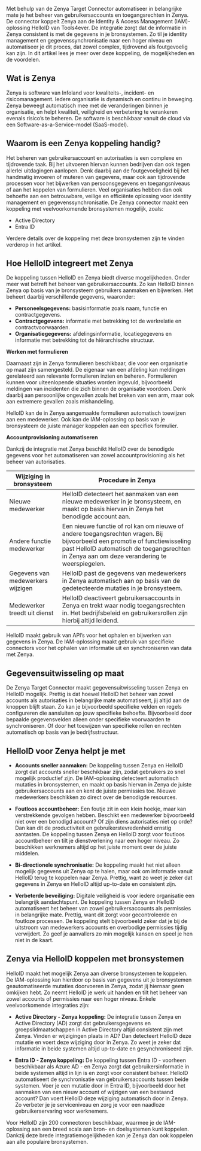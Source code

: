 
Met behulp van de Zenya Target Connector automatiseer in belangrijke mate je het beheer van gebruikersaccounts en toegangsrechten in Zenya. De connector koppelt Zenya aan de Identity & Access Management (IAM)-oplossing HelloID van Tools4ever. De integratie zorgt dat de informatie in Zenya consistent is met de gegevens in je bronsystemen. Zo til je identity management en gegevenssynchronisatie naar een hoger niveau en automatiseer je dit proces, dat zowel complex, tijdrovend als foutgevoelig kan zijn. In dit artikel lees je meer over deze koppeling, de mogelijkheden en de voordelen.

## Wat is Zenya

Zenya is software van Infoland voor kwaliteits-, incident- en risicomanagement. Iedere organisatie is dynamisch en continu in beweging. Zenya beweegt automatisch mee met de veranderingen binnen je organisatie, en helpt kwaliteit, veiligheid en verbetering te verankeren evenals risico’s te beheren. De software is beschikbaar vanuit de cloud via een Software-as-a-Service-model (SaaS-model). 

## Waarom is een Zenya koppeling handig?

Het beheren van gebruikersaccount en autorisaties is een complexe en tijdrovende taak. Bij het uitvoeren hiervan kunnen bedrijven dan ook tegen allerlei uitdagingen aanlopen. Denk daarbij aan de foutgevoeligheid bij het handmatig invoeren of muteren van gegevens, maar ook aan tijdrovende processen voor het bijwerken van persoonsgegevens en toegangsniveaus of aan het koppelen van formulieren. Veel organisaties hebben dan ook behoefte aan een betrouwbare, veilige en efficiënte oplossing voor identity management en gegevenssynchronisatie. De Zenya connector maakt een koppeling met veelvoorkomende bronsystemen mogelijk, zoals:

*	Active Directory
*	Entra ID

Verdere details over de koppeling met deze bronsystemen zijn te vinden verderop in het artikel.

## Hoe HelloID integreert met Zenya

De koppeling tussen HelloID en Zenya biedt diverse mogelijkheden. Onder meer wat betreft het beheer van gebruikersaccounts. Zo kan HelloID binnen Zenya op basis van je bronsysteem gebruikers aanmaken en bijwerken. Het beheert daarbij verschillende gegevens, waaronder:

*	**Personeelsgegevens:** basisinformatie zoals naam, functie en contractgegevens.
*	**Contractgegevens:** informatie met betrekking tot de werkrelatie en contractvoorwaarden.
*	**Organisatiegegevens:** afdelingsinformatie, locatiegegevens en informatie met betrekking tot de hiërarchische structuur.

**Werken met formulieren**

Daarnaast zijn in Zenya formulieren beschikbaar, die voor een organisatie op maat zijn samengesteld. De eigenaar van een afdeling kan meldingen gerelateerd aan relevante formulieren inzien en beheren. Formulieren kunnen voor uiteenlopende situaties worden ingevuld, bijvoorbeeld meldingen van incidenten die zich binnen de organisatie voordoen. Denk daarbij aan persoonlijke ongevallen zoals het breken van een arm, maar ook aan extremere gevallen zoals mishandeling.

HelloID kan de in Zenya aangemaakte formulieren automatisch toewijzen aan een medewerker. Ook kan de IAM-oplossing op basis van je bronsysteem de juiste manager koppelen aan een specifiek formulier.

**Accountprovisioning automatiseren**

Dankzij de integratie met Zenya beschikt HelloID over de benodigde gegevens voor het automatiseren van zowel accountprovisioning als het beheer van autorisaties.

| Wijziging in bronsysteem | 	Procedure in Zenya |
| -------------------------| --------------------- | 
| Nieuwe medewerker | 	HelloID detecteert het aanmaken van een nieuwe medewerker in je bronsysteem, en maakt op basis hiervan in Zenya het benodigde account aan. |
| Andere functie medewerker	| Een nieuwe functie of rol kan om nieuwe of andere toegangsrechten vragen. Bij bijvoorbeeld een promotie of functiewisseling past HelloID automatisch de toegangsrechten in Zenya aan om deze verandering te weerspiegelen.|
| Gegevens van medewerkers wijzigen |	HelloID past de gegevens van medewerkers in Zenya automatisch aan op basis van de gedetecteerde mutaties in je bronsysteem.|
| Medewerker treedt uit dienst |	HelloID deactiveert gebruikersaccounts in Zenya en trekt waar nodig toegangsrechten in. Het bedrijfsbeleid en gebruikersrollen zijn hierbij altijd leidend. | 

HelloID maakt gebruik van API’s voor het ophalen en bijwerken van gegevens in Zenya. De IAM-oplossing maakt gebruik van specifieke connectors voor het ophalen van informatie uit en synchroniseren van data met Zenya.

## Gegevensuitwisseling op maat

De Zenya Target Connector maakt gegevensuitwisseling tussen Zenya en HelloID mogelijk. Prettig is dat hoewel HelloID het beheer van zowel accounts als autorisaties in belangrijke mate automatiseert, jij altijd aan de knoppen blijft staan. Zo kan je bijvoorbeeld specifieke velden en regels configureren die aansluiten op jouw specifieke behoefte. Bijvoorbeeld door bepaalde gegevensvelden alleen onder specifieke voorwaarden te synchroniseren. Of door het toewijzen van specifieke rollen en rechten automatisch op basis van je bedrijfsstructuur. 

## HelloID voor Zenya helpt je met

* **Accounts sneller aanmaken:** De koppeling tussen Zenya en HelloID zorgt dat accounts sneller beschikbaar zijn, zodat gebruikers zo snel mogelijk productief zijn. De IAM-oplossing detecteert automatisch mutaties in bronsystemen, en maakt op basis hiervan in Zenya de juiste gebruikersaccounts aan en kent de juiste permissies toe. Nieuwe medewerkers beschikken zo direct over de benodigde resources. 

* **Foutloos accountbeheer:** Een foutje zit in een klein hoekje, maar kan verstrekkende gevolgen hebben. Beschikt een medewerker bijvoorbeeld niet over een benodigd account? Of zijn diens autorisaties niet op orde? Dan kan dit de productiviteit en gebruikerstevredenheid ernstig aantasten. De koppeling tussen Zenya en HelloID zorgt voor foutloos accountbeheer en tilt je dienstverlening naar een hoger niveau. Zo beschikken werknemers altijd op het juiste moment over de juiste middelen.

* **Bi-directionele synchronisatie:** De koppeling maakt het niet alleen mogelijk gegevens uit Zenya op te halen, maar ook om informatie vanuit HelloID terug te koppelen naar Zenya. Prettig, want zo weet je zeker dat gegevens in Zenya en HelloID altijd up-to-date en consistent zijn.

* **Verbeterde beveiliging:** Digitale veiligheid is voor iedere organisatie een belangrijk aandachtspunt. De koppeling tussen Zenya en HelloID automatiseert het beheer van zowel gebruikersaccounts als permissies in belangrijke mate. Prettig, want dit zorgt voor gecontroleerde en foutloze processen. De koppeling stelt bijvoorbeeld zeker dat je bij de uitstroom van medewerkers accounts en overbodige permissies tijdig verwijdert. Zo geef je aanvallers zo min mogelijk kansen en speel je hen niet in de kaart. 

## Zenya via HelloID koppelen met bronsystemen

HelloID maakt het mogelijk Zenya aan diverse bronsystemen te koppelen. De IAM-oplossing kan hierdoor op basis van gegevens uit je bronsystemen geautomatiseerde mutaties doorvoeren in Zenya, zodat jij hiernaar geen omkijken hebt. Zo neemt HelloID je werk uit handen en tilt het beheer van zowel accounts of permissies naar een hoger niveau. Enkele veelvoorkomende integraties zijn:

* **Active Directory - Zenya koppeling:** De integratie tussen Zenya en Active Directory (AD) zorgt dat gebruikersgegevens en groepslidmaatschappen in Active Directory altijd consistent zijn met Zenya. Vinden er wijzigingen plaats in AD? Dan detecteert HelloID deze mutatie en voert deze wijziging door in Zenya. Zo weet je zeker dat informatie in beide systemen altijd up-to-date en gesynchroniseerd zijn.

* **Entra ID - Zenya koppeling:** De koppeling tussen Entra ID - voorheen beschikbaar als Azure AD - en Zenya zorgt dat gebruikersinformatie in beide systemen altijd in lijn is en zorgt voor consistent beheer. HelloID automatiseert de synchronisatie van gebruikersaccounts tussen beide systemen. Voer je een mutatie door in Entra ID, bijvoorbeeld door het aanmaken van een nieuw account of wijzigen van een bestaand account? Dan voert HelloID deze wijziging automatisch door in Zenya. Zo verbeter je je serviceniveau en zorg je voor een naadloze gebruikerservaring voor werknemers. 

Voor HelloID zijn 200 connectoren beschikbaar, waarmee je de IAM-oplossing aan een breed scala aan bron- en doelsystemen kunt koppelen. Dankzij deze brede integratiemogelijkheden kan je Zenya dan ook koppelen aan alle populaire bronsystemen.
